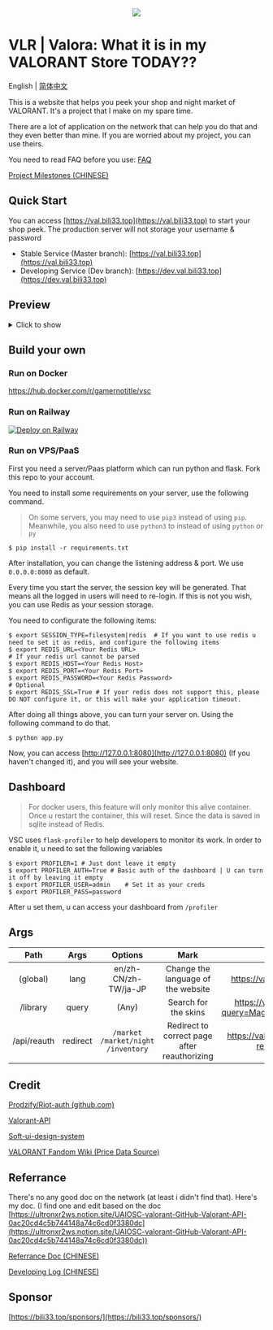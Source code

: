 <div align="center">
<img src='https://cdn.jsdelivr.net/gh/GamerNoTitle/VALORA@dev/assets/img/head.png'>
</div>

# VLR | Valora: What it is in my VALORANT Store TODAY??

English | [简体中文](https://github.com/GamerNoTitle/VSC/blob/master/docs/README_CN.md)

This is a website that helps you peek your shop and night market of VALORANT. It's a project that I make on my spare time.

There are a lot of application on the network that can help you do that and they even better than mine. If you are worried about my project, you can use theirs.

You need to read FAQ before you use: [FAQ](https://gamernotitle.notion.site/VALORA-FAQ-86f072f8cebf4a8d9453a795b24cd507)

[Project Milestones (CHINESE)](https://github.com/users/GamerNoTitle/projects/1)

## Quick Start

You can access [https://val.bili33.top](https://val.bili33.top) to start your shop peek. The production server will not storage your username & password

- Stable Service (Master branch): [https://val.bili33.top](https://val.bili33.top)
- Developing Service (Dev branch): [https://dev.val.bili33.top](https://dev.val.bili33.top)

## Preview


<details>
<summary>Click to show</summary>
<div align="center">
<img src="https://cdn.jsdelivr.net/gh/Vikutorika/newassets@master/img/Github/Valora/EN/login.png" alt="Login Page" title="Login Page">
Login Page<br>
<img src="https://cdn.jsdelivr.net/gh/Vikutorika/newassets@master/img/Github/Valora/EN/market.png" alt="Daily Shop" title="Daily Shop">
Daily Shop<br>
<img src="https://cdn.jsdelivr.net/gh/Vikutorika/newassets@master/img/Github/Valora/EN/skin-level-preview.png" alt="Skin Level/Chroma Preview" title="Skin Level/Chroma Preview">
Skin Level/Chroma Preview<br>
<img src="https://cdn.jsdelivr.net/gh/Vikutorika/newassets@master/img/Github/Valora/EN/acccessory.png" alt="Accessory Store" title="Accessory Store">
Accessory Store<br>
<img src="https://cdn.jsdelivr.net/gh/Vikutorika/newassets@master/img/Github/Valora/EN/accessory-card-preview.png" alt="Accessory Store Player Card Preview" title="Accessory Store Player Card Preview">
Accessory Store Player Card Preview<br>
<img src="https://cdn.jsdelivr.net/gh/Vikutorika/newassets@master/img/Github/Valora/EN/inventory.png" alt="Inventory" title="Inventory">
Inventory<br>
<img src="https://cdn.jsdelivr.net/gh/Vikutorika/newassets@master/img/Github/Valora/EN/library.png" alt="Skin Library" title="Skin Library">
Skin Library (No login status needed)<br>
<img src="https://cdn.jsdelivr.net/gh/Vikutorika/newassets@master/img/Github/Valora/EN/translation.png" alt="Translation Table" title="Translation Table">
Translation Table (No login status needed)
</div>
</details>


## Build your own

### Run on Docker

https://hub.docker.com/r/gamernotitle/vsc

### Run on Railway

[![Deploy on Railway](https://railway.app/button.svg)](https://railway.app/template/JuUPyU?referralCode=U8coe_)

### Run on VPS/PaaS

First you need a server/Paas platform which can run python and flask. Fork this repo to your account.

You need to install some requirements on your server, use the following command.

> On some servers, you may need to use `pip3` instead of using `pip`. Meanwhile, you also need to use `python3` to instead of using `python` or `py`

```shell
$ pip install -r requirements.txt
```

After installation, you can change the listening address & port. We use `0.0.0.0:8080` as default.

Every time you start the server, the session key will be generated. That means all the logged in users will need to re-login. If this is not you wish, you can use Redis as your session storage.

You need to configurate the following items:

```shell
$ export SESSION_TYPE=filesystem|redis  # If you want to use redis u need to set it as redis, and configure the following items
$ export REDIS_URL=<Your Redis URL>
# If your redis url cannot be parsed
$ export REDIS_HOST=<Your Redis Host>
$ export REDIS_PORT=<Your Redis Port>
$ export REDIS_PASSWORD=<Your Redis Password>
# Optional
$ export REDIS_SSL=True # If your redis does not support this, please DO NOT configure it, or this will make your application timeout.
```

After doing all things above, you can turn your server on. Using the following command to do that.

```shell
$ python app.py
```

Now, you can access [http://127.0.0.1:8080](http://127.0.0.1:8080) (If you haven't changed it), and you will see your website.

## Dashboard

> For docker users, this feature will only monitor this alive container. Once u restart the container, this will reset. Since the data is saved in sqlite instead of Redis.

VSC uses `flask-profiler` to help developers to monitor its work. In order to enable it, u need to set the following variables

```shell
$ export PROFILER=1 # Just dont leave it empty
$ export PROFILER_AUTH=True # Basic auth of the dashboard | U can turn it off by leaving it empty
$ export PROFILER_USER=admin    # Set it as your creds
$ export PROFILER_PASS=password
```

After u set them, u can access your dashboard from `/profiler`

## Args

|    Path     |   Args   |                Options                 |                     Mark                     |                           Example                           |
| :---------: | :------: | :------------------------------------: | :------------------------------------------: | :---------------------------------------------------------: |
|  (global)   |   lang   |          en/zh-CN/zh-TW/ja-JP          |      Change the language of the website      |               https://val.bili33.top/?lang=en               |
|  /library   |  query   |                 (Any)                  |             Search for the skins             | https://val.bili33.top/library?query=Magepunk%20Sparkswitch |
| /api/reauth | redirect | `/market` `/market/night` `/inventory` | Redirect to correct page after reauthorizing |     https://val.bili33.top/api/reauth?redirect=/market      |

## Credit

[Prodzify/Riot-auth (github.com)](https://github.com/Prodzify/Riot-auth)

[Valorant-API](https://valorant-api.com/)

[Soft-ui-design-system](https://github.com/creativetimofficial/soft-ui-design-system)

[VALORANT Fandom Wiki (Price Data Source)](https://valorant.fandom.com/wiki/VALORANT_Wiki)

## Referrance

There's no any good doc on the network (at least i didn't find that). Here's my doc. (I find one and edit based on the doc [https://ultronxr2ws.notion.site/UAIOSC-valorant-GitHub-Valorant-API-0ac20cd4c5b744148a74c6cd0f3380dc](https://ultronxr2ws.notion.site/UAIOSC-valorant-GitHub-Valorant-API-0ac20cd4c5b744148a74c6cd0f3380dc))

[Referrance Doc (CHINESE)](https://gamernotitle.notion.site/Valorant-API-baffa2069fb848a781664432564e94d0)

[Developing Log (CHINESE)](https://bili33.top/posts/Valorant-Shop-with-API/)

## Sponsor

[https://bili33.top/sponsors/](https://bili33.top/sponsors/)